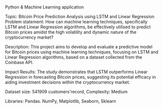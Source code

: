 Python & Machine Learning application

Topic: Bitcoin Price Prediction Analysis using LSTM and Linear Regression
Problem statement: How can machine learning techniques, specifically LSTM and Linear Regression algorithms, be effectively utilised to predict Bitcoin prices amidst the high volatility and dynamic nature of the cryptocurrency market?

Description: This project aims to develop and evaluate a predictive model for Bitcoin prices using machine learning techniques, focusing on LSTM and Linear Regression algorithms, based on a dataset collected from the Coinbase API.

Impact Results: The study demonstrates that LSTM outperforms Linear Regression in forecasting Bitcoin prices, suggesting its potential efficacy in aiding investment decisions within the cryptocurrency market.

Dataset size: 541909 customers'record, Complexity: Medium

Libraries: Pandas. NumPy, Matplotlib, Seaborn, Sklearn
